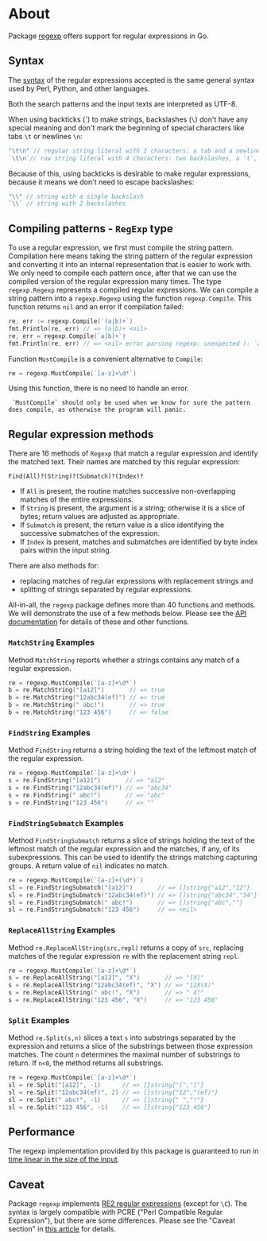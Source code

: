 # About 

Package [regexp][package-regexp] offers support for regular expressions in Go.

## Syntax 

The [syntax][regexp-syntax] of the regular expressions accepted is the same general syntax used by Perl, Python, and other languages. 

Both the search patterns and the input texts are interpreted as UTF-8.  

When using backticks (\`) to make strings, backslashes (`\`)  don't have any special meaning and don't mark the beginning of special characters like tabs `\t` or newlines `\n`:

```go
"\t\n" // regular string literal with 2 characters: a tab and a newline
`\t\n`// raw string literal with 4 characters: two backslashes, a 't', and an 'n'
```

Because of this, using backticks is desirable to make regular expressions,
because it means we don't need to escape backslashes:

```go
"\\" // string with a single backslash
`\\` // string with 2 backslashes
```

## Compiling patterns - `RegExp` type

To use a regular expression, we first must compile the string pattern.
Compilation here means taking the string pattern of the regular expression and converting it into an internal representation that is easier to work with.
We only need to compile each pattern once, after that we can use the compiled version of the regular expression many times.
The type `regexp.Regexp` represents a compiled regular expressions.
We can compile a string pattern into a `regexp.Regexp` using the function  `regexp.Compile`.
This function returns `nil` and an error if compilation failed:

```go
re, err := regexp.Compile(`(a|b)+`)
fmt.Println(re, err) // => (a|b)+ <nil>
re, err = regexp.Compile(`a|b)+`)
fmt.Println(re, err) // => <nil> error parsing regexp: unexpected ): `a|b)+`
```

Function `MustCompile` is a convenient alternative to `Compile`: 

```go 
re = regexp.MustCompile(`[a-z]+\d*`)
```

Using this function, there is no need to handle an error. 

~~~~exercism/caution
 `MustCompile` should only be used when we know for sure the pattern does compile, as otherwise the program will panic.
 ~~~~
 
 ## Regular expression methods
 
There are 16 methods of `Regexp` that match a regular expression and identify the matched text.
Their names are matched by this regular expression:

```text
Find(All)?(String)?(Submatch)?(Index)?
```

* If `All` is present, the routine matches successive non-overlapping matches of the entire expressions.
* If `String` is present, the argument is a string; otherwise it is a slice of bytes; return values are adjusted as appropriate. 
* If `Submatch` is present, the return value is a slice identifying the successive submatches of the expression.
* If `Index` is present, matches and submatches are identified by byte index pairs within the input string.

There are also methods for:

* replacing matches of regular expressions with replacement strings and
* splitting of strings separated by regular expressions.

All-in-all, the `regexp` package defines more than 40 functions and methods.
We will demonstrate the use of a few methods below.
Please see the [API documentation][package-regexp] for details of these and other functions.
 
### `MatchString` Examples 

Method `MatchString` reports whether a strings contains any match of a regular expression.

```go
re = regexp.MustCompile(`[a-z]+\d*`)
b = re.MatchString("[a12]")       // => true
b = re.MatchString("12abc34(ef)") // => true
b = re.MatchString(" abc!")       // => true
b = re.MatchString("123 456")     // => false    
```

### `FindString` Examples 

Method `FindString` returns a string holding the text of the leftmost match of the regular expression.

```go
re = regexp.MustCompile(`[a-z]+\d*`)
s = re.FindString("[a12]")       // => "a12"
s = re.FindString("12abc34(ef)") // => "abc34"
s = re.FindString(" abc!")       // => "abc"
s = re.FindString("123 456")     // => ""
```

### `FindStringSubmatch` Examples

Method `FindStringSubmatch` returns a slice of strings holding the text of the leftmost match of the regular expression and the matches, if any, of its subexpressions.
This can be used to identify the strings matching capturing groups.
A return value of `nil` indicates no match.

```go 
re = regexp.MustCompile(`[a-z]+(\d*)`)
sl = re.FindStringSubmatch("[a12]")       // => []string{"a12","12"}
sl = re.FindStringSubmatch("12abc34(ef)") // => []string{"abc34","34"}
sl = re.FindStringSubmatch(" abc!")       // => []string{"abc",""}
sl = re.FindStringSubmatch("123 456")     // => <nil>
```

### `ReplaceAllString` Examples

Method `re.ReplaceAllString(src,repl)` returns a copy of `src`, replacing matches of the regular expression `re` with the replacement string `repl`.

```go
re = regexp.MustCompile(`[a-z]+\d*`)
s = re.ReplaceAllString("[a12]", "X")       // => "[X]"
s = re.ReplaceAllString("12abc34(ef)", "X") // => "12X(X)"
s = re.ReplaceAllString(" abc!", "X")       // => " X!"
s = re.ReplaceAllString("123 456", "X")     // => "123 456"
```
 
 ### `Split` Examples
 
Method `re.Split(s,n)` slices a text `s` into substrings separated by the expression and returns a slice of the substrings between those expression matches.
The count `n` determines the maximal number of substrings to return.
If `n<0`, the method returns all substrings.

```go
re = regexp.MustCompile(`[a-z]+\d*`)
sl = re.Split("[a12]", -1)      // => []string{"[","]"}
sl = re.Split("12abc34(ef)", 2) // => []string{"12","(ef)"}
sl = re.Split(" abc!", -1)      // => []string{" ","!"}
sl = re.Split("123 456", -1)    // => []string{"123 456"}
```

## Performance

The regexp implementation provided by this package is guaranteed to run in 
[time linear in the size of the input][re2-performance].  

## Caveat
 
Package `regexp` implements [RE2 regular expressions][re2-syntax] (except for `\C`). 
The syntax is largely compatible with PCRE ("Perl Compatible Regular Expression"), but there are some differences.
Please see the "Caveat section" in [this article][reg-exp-wild] for details.
   
[raw-string-literals]:https://yourbasic.org/golang/regexp-cheat-sheet/#raw-strings
[package-regexp]:https://pkg.go.dev/regexp
[regexp-syntax]:https://pkg.go.dev/regexp/syntax
[re2-syntax]: https://golang.org/s/re2syntax
[reg-exp-wild]: https://swtch.com/~rsc/regexp/regexp3.html
[re2-performance]: https://swtch.com/~rsc/regexp/regexp1.html
